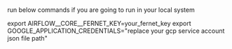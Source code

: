 # 



run below commands if you are going to run in your local system


export AIRFLOW__CORE__FERNET_KEY=your_fernet_key
export GOOGLE_APPLICATION_CREDENTIALS="replace your gcp service account json file path"
